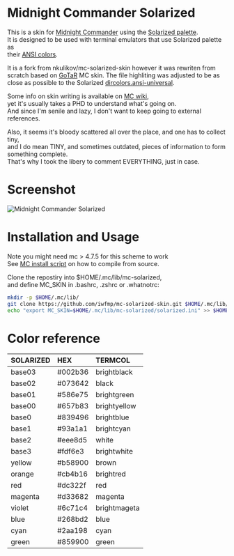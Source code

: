 # Midnight Commander Solarized 

This is a skin for [Midnight Commander][1] using the [Solarized palette][2].   
It is designed to be used with terminal emulators that use Solarized palette as   
their [ANSI colors][3].   

It is a fork from nkulikov/mc-solarized-skin however it was rewriten from   
scratch based on [GoTaR][4] MC skin. The file highliting was adjusted to be as   
close as possible to the Solarized [dircolors.ansi-universal][5].   

Some info on skin writing is available on [MC wiki][6],   
yet it's usually takes a PHD to understand what's going on.   
And since I'm senile and lazy, I don't want to keep going to external references.   

Also, it seems it's bloody scattered all over the place, and one has to collect tiny,   
and I do mean TINY, and sometimes outdated, pieces of information to form something complete.   
That's why I took the libery to comment EVERYTHING, just in case.   

# Screenshot

![Midnight Commander Solarized](screenshot.png)

# Installation and Usage

Note you might need mc > 4.7.5 for this scheme to work   
See [MC install script][7] on how to compile from source.   

Clone the repostiry into $HOME/.mc/lib/mc-solarized,   
and define MC_SKIN in .bashrc, .zshrc or .whatnotrc:   

```bash
mkdir -p $HOME/.mc/lib/
git clone https://github.com/iwfmp/mc-solarized-skin.git $HOME/.mc/lib/mc-solarized-skin
echo "export MC_SKIN=$HOME/.mc/lib/mc-solarized/solarized.ini" >> $HOME/.zshrc
```
# Color reference
| SOLARIZED | HEX     | TERMCOL       |   
|-----------|:--------|:--------------|   
| base03    | #002b36 | brightblack   |   
| base02    | #073642 | black         |   
| base01    | #586e75 | brightgreen   |   
| base00    | #657b83 | brightyellow  |   
| base0     | #839496 | brightblue    |   
| base1     | #93a1a1 | brightcyan    |   
| base2     | #eee8d5 | white         |   
| base3     | #fdf6e3 | brightwhite   |   
| yellow    | #b58900 | brown         |   
| orange    | #cb4b16 | brightred     |   
| red       | #dc322f | red           |   
| magenta   | #d33682 | magenta       |   
| violet    | #6c71c4 | brightmageta  |   
| blue      | #268bd2 | blue          |   
| cyan      | #2aa198 | cyan          |   
| green     | #859900 | green         | 

[1]: https://www.midnight-commander.org                                "Midnight Commander"
[2]: http://ethanschoonover.com/solarized                              "Solarized palette"
[3]: https://github.com/sigurdga/gnome-terminal-colors-solarized       "ANSI colors"
[4]: http://www.midnight-commander.org/nopaste/skin_parser/outdir      "GoTaR"
[5]: https://github.com/seebi/dircolors-solarized                      "dircolors.ansi-universal"
[6]: https://www.midnight-commander.org/wiki/doc/common/skins          "MC wiki"
[7]: https://github.com/iwfmp/midnight-commander/blob/master/install   "MC install script"

